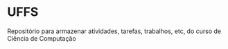 # UFFS
Repositório para armazenar atividades, tarefas, trabalhos, etc, do curso de Ciência de Computação
